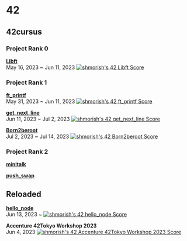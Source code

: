 <h1>42</h1>

<h2>42cursus</h2>

<h3>Project Rank 0</h3>

<a href ="https://github.com/Mori062/libft"><b>Libft</b></a><br>
May 16, 2023 ~ Jun 11, 2023
<a href="https://github.com/JaeSeoKim/badge42"><img src="https://badge42.vercel.app/api/v2/cliqpey3e001608lb2omur6rb/project/3093704" alt="shmorish's 42 Libft Score" /></a>

<h3>Project Rank 1</h3>
<a href ="https://github.com/Mori062/ft_printf"><b>ft_printf</b></a><br>
May 31, 2023 ~ Jun 11, 2023
<a href="https://github.com/JaeSeoKim/badge42"><img src="https://badge42.vercel.app/api/v2/cliqpey3e001608lb2omur6rb/project/3118116" alt="shmorish's 42 ft_printf Score" /></a>

<a href ="https://github.com/Mori062/get_next_line"><b>get_next_line</b></a><br>
Jun 11, 2023 ~ Jul 2, 2023
<a href="https://github.com/JaeSeoKim/badge42"><img src="https://badge42.vercel.app/api/v2/cliqpey3e001608lb2omur6rb/project/3118117" alt="shmorish's 42 get_next_line Score" /></a>

<a href ="https://github.com/Mori062/Born2beroot"><b>Born2beroot</b></a><br>
Jul 2, 2023 ~ Jul 14, 2023
<a href="https://github.com/JaeSeoKim/badge42"><img src="https://badge42.vercel.app/api/v2/cliqpey3e001608lb2omur6rb/project/3118254" alt="shmorish's 42 Born2beroot Score" /></a>

<h3>Project Rank 2</h3>
<a href ="https://github.com/Mori062/minitalk"><b>minitalk</b></a><br>

<a href ="https://github.com/Mori062/push_swap"><b>push_swap</b></a><br>

<h2>Reloaded</h2>
<a href ="https://github.com/Mori062/hello_node"><b>hello_node</b></a><br>
Jun 13, 2023 ~
<a href="https://github.com/JaeSeoKim/badge42"><img src="https://badge42.vercel.app/api/v2/cliqpey3e001608lb2omur6rb/project/3119750" alt="shmorish's 42 hello_node Score" /></a>

<b>Accenture 42Tokyo Workshop 2023</b><br>
Jun 4, 2023
<a href="https://github.com/JaeSeoKim/badge42"><img src="https://badge42.vercel.app/api/v2/cliqpey3e001608lb2omur6rb/project/3110608" alt="shmorish's 42 Accenture 42Tokyo Workshop 2023 Score" /></a>
